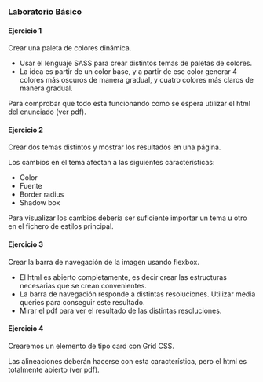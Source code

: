 ### Laboratorio Básico

#### Ejercicio 1

Crear una paleta de colores dinámica.

-   Usar el lenguaje SASS para crear distintos temas de paletas de colores.
-   La idea es partir de un color base, y a partir de ese color generar 4 colores más oscuros de manera gradual, y cuatro colores más claros de manera gradual.

Para comprobar que todo esta funcionando como se espera utilizar el html del enunciado (ver pdf).

#### Ejercicio 2

Crear dos temas distintos y mostrar los resultados en una página.

Los cambios en el tema afectan a las siguientes características:

-   Color
-   Fuente
-   Border radius
-   Shadow box

Para visualizar los cambios debería ser suficiente importar un tema u otro en el fichero de estilos principal.

#### Ejercicio 3

Crear la barra de navegación de la imagen usando flexbox.

-   El html es abierto completamente, es decir crear las estructuras necesarias que se crean convenientes.
-   La barra de navegación responde a distintas resoluciones. Utilizar media queries para conseguir este resultado.
-   Mirar el pdf para ver el resultado de las distintas resoluciones.

#### Ejercicio 4

Crearemos un elemento de tipo card con Grid CSS.

Las alineaciones deberán hacerse con esta característica, pero el html es totalmente abierto (ver pdf).
